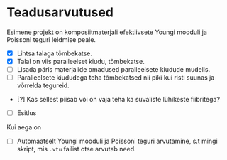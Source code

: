 # Teadusarvutused

Esimene projekt on komposiitmaterjali efektiivsete Youngi mooduli ja Poissoni teguri leidmise peale.

- [x] Lihtsa talaga tõmbekatse.
- [x] Talal on viis paralleelset kiudu, tõmbekatse.
- [ ] Lisada päris materjalide omadused paralleelsete kiudude mudelis.
- [ ] Paralleelsete kiududega teha tõmbekatsed nii piki kui risti suunas ja võrrelda tegureid.
- [?] Kas sellest piisab või on vaja teha ka suvaliste lühikeste fiibritega?
- [ ] Esitlus

Kui aega on

- [ ] Automaatselt Youngi mooduli ja Poissoni teguri arvutamine, s.t mingi skript, mis `.vtu` failist otse arvutab need.
